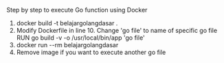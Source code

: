 
Step by step to execute Go function using Docker
1. docker build -t belajargolangdasar .
2. Modify Dockerfile in line 10. Change 'go file' to name of specific go file
    RUN go build -v -o /usr/local/bin/app 'go file'
3. docker run --rm belajargolangdasar
4. Remove image if you want to execute another go file
